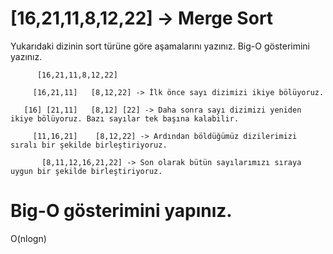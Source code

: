 # [16,21,11,8,12,22] -> Merge Sort

Yukarıdaki dizinin sort türüne göre aşamalarını yazınız.
Big-O gösterimini yazınız.

          [16,21,11,8,12,22]
  
         [16,21,11]   [8,12,22] -> İlk önce sayı dizimizi ikiye bölüyoruz.
        
       [16] [21,11]   [8,12] [22] -> Daha sonra sayı dizimizi yeniden ikiye bölüyoruz. Bazı sayılar tek başına kalabilir.
     
         [11,16,21]    [8,12,22] -> Ardından böldüğümüz dizilerimizi sıralı bir şekilde birleştiriyoruz.
         
           [8,11,12,16,21,22] -> Son olarak bütün sayılarımızı sıraya uygun bir şekilde birleştiriyoruz.
  
  # Big-O gösterimini yapınız.
  
  O(nlogn)
